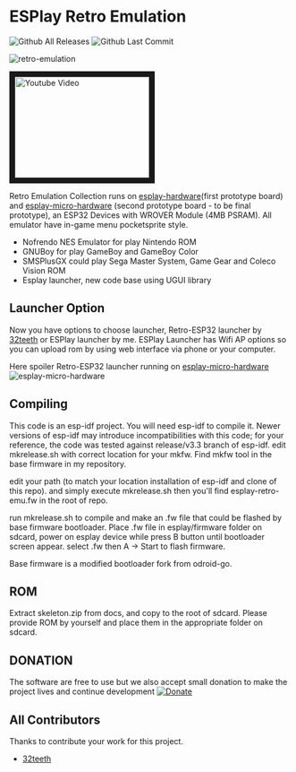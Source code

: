 # ESPlay Retro Emulation
![Github All Releases](https://img.shields.io/github/downloads/pebri86/esplay-retro-emulation/total.svg) ![Github Last Commit](https://img.shields.io/github/last-commit/pebri86/esplay-retro-emulation)

![retro-emulation](https://raw.githubusercontent.com/pebri86/esplay-retro-emulation/master/docs/retro_emulation.png)

<a href="http://www.youtube.com/watch?feature=player_embedded&v=GPbRSVksWhE&t=4s" target="_blank"><img src="https://i.ytimg.com/vi/GPbRSVksWhE/hqdefault.jpg" alt="Youtube Video" width="240" height="180" border="10" /></a>

Retro Emulation Collection runs on [esplay-hardware](first prototype board) and [esplay-micro-hardware] (second prototype board - to be final prototype), an ESP32 Devices with WROVER Module (4MB PSRAM). All emulator have in-game menu pocketsprite style.
- Nofrendo NES Emulator for play Nintendo ROM
- GNUBoy for play GameBoy and GameBoy Color
- SMSPlusGX could play Sega Master System, Game Gear and Coleco Vision ROM
- Esplay launcher, new code base using UGUI library

Launcher Option
---------------

Now you have options to choose launcher, Retro-ESP32 launcher by [32teeth] or ESPlay launcher by me.
ESPlay Launcher has Wifi AP options so you can upload rom by using web interface via phone or your computer.

Here spoiler Retro-ESP32 launcher running on [esplay-micro-hardware]
![esplay-micro-hardware](https://raw.githubusercontent.com/pebri86/esplay-retro-emulation/master/docs/esplay-retro-esp32.png)

[esplay-hardware]: https://github.com/pebri86/esplay-hardware
[esplay-micro-hardware]: https://github.com/pebri86/esplay_micro_hardware

Compiling
---------

This code is an esp-idf project. You will need esp-idf to compile it. Newer versions of esp-idf may introduce incompatibilities with this code;
for your reference, the code was tested against release/v3.3 branch of esp-idf.
edit mkrelease.sh with correct location for your mkfw.
Find mkfw tool in the base firmware in my repository.

edit your path (to match your location installation of esp-idf and clone of this repo). and simply execute mkrelease.sh
then you'll find esplay-retro-emu.fw in the root of repo.

run mkrelease.sh to compile and make an .fw file that could be flashed by base firmware bootloader. Place .fw file in esplay/firmware folder on sdcard, power on esplay device while press B button until bootloader screen appear. select .fw then A -> Start to flash firmware.

Base firmware is a modified bootloader fork from odroid-go.

ROM
---
Extract skeleton.zip from docs, and copy to the root of sdcard. Please provide ROM by yourself and place them in the appropriate folder on sdcard.

DONATION
--------
The software are free to use but we also accept small donation to make the project lives and continue development
<a href="https://www.paypal.me/pebri86/1.99USD" target="_blank"><img src="https://raw.githubusercontent.com/pebri86/esplay-retro-emulation/staging/docs/donate.jpeg" alt="Donate" /></a>

All Contributors
------------
Thanks to contribute your work for this project.
- [32teeth]


[32teeth]:https://github.com/32teeth

